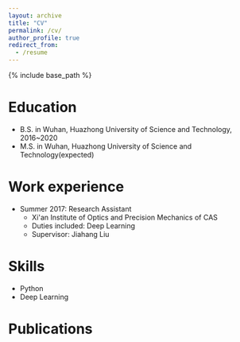 ```yaml
---
layout: archive
title: "CV"
permalink: /cv/
author_profile: true
redirect_from:
  - /resume
---
```


{% include base_path %}

Education
======
* B.S. in Wuhan, Huazhong University of Science and Technology, 2016~2020
* M.S. in Wuhan, Huazhong University of Science and Technology(expected)

Work experience
======
* Summer 2017: Research Assistant
  * Xi'an Institute of Optics and Precision Mechanics of CAS
  * Duties included: Deep Learning
  * Supervisor: Jiahang Liu
  
Skills
======
* Python
* Deep Learning

Publications
======
